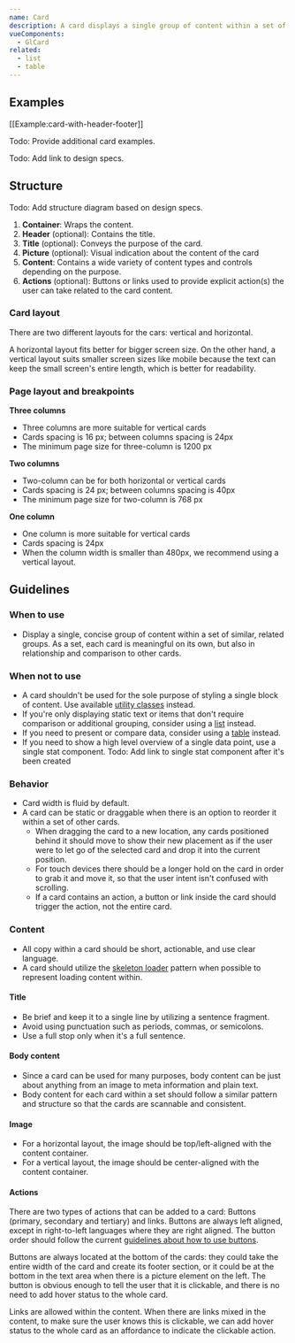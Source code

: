 ```yaml
---
name: Card
description: A card displays a single group of content within a set of similar groups.
vueComponents:
  - GlCard
related:
  - list
  - table
---
```


## Examples

[[Example:card-with-header-footer]]

Todo: Provide additional card examples.

Todo: Add link to design specs.

## Structure


Todo: Add structure diagram based on design specs.

1. **Container**: Wraps the content.
1. **Header** (optional): Contains the title.
1. **Title** (optional): Conveys the purpose of the card.
1. **Picture** (optional): Visual indication about the content of the card
1. **Content**: Contains a wide variety of content types and controls depending on the purpose.
1. **Actions** (optional): Buttons or links used to provide explicit action(s) the user can take related to the card content.

### Card layout


There are two different layouts for the cars: vertical and horizontal.

A horizontal layout fits better for bigger screen size. On the other hand, a vertical layout suits smaller screen sizes like mobile because the text can keep the small screen's entire length, which is better for readability.

### Page layout and breakpoints


**Three columns**

- Three columns are more suitable for vertical cards
- Cards spacing is 16 px; between columns spacing is 24px
- The minimum page size for three-column is 1200 px

**Two columns**

- Two-column can be for both horizontal or vertical cards
- Cards spacing is 24 px; between columns spacing is 40px
- The minimum page size for two-column is 768 px

**One column**

- One column is more suitable for vertical cards
- Cards spacing is 24px
- When the column width is smaller than 480px, we recommend using a vertical layout.

## Guidelines

### When to use

- Display a single, concise group of content within a set of similar, related groups. As a set, each card is meaningful on its own, but also in relationship and comparison to other cards.

### When not to use

- A card shouldn't be used for the sole purpose of styling a single block of content. Use available [utility classes](https://unpkg.com/browse/@gitlab/ui/src/scss/utilities.scss) instead.
- If you're only displaying static text or items that don't require comparison or additional grouping, consider using a [list](/components/list) instead.
- If you need to present or compare data, consider using a [table](/components/table) instead.
- If you need to show a high level overview of a single data point, use a single stat component. Todo: Add link to single stat component after it's been created

### Behavior

- Card width is fluid by default.
- A card can be static or draggable when there is an option to reorder it within a set of other cards.
  - When dragging the card to a new location, any cards positioned behind it should move to show their new placement as if the user were to let go of the selected card and drop it into the current position.
  - For touch devices there should be a longer hold on the card in order to grab it and move it, so that the user intent isn't confused with scrolling.
  - If a card contains an action, a button or link inside the card should trigger the action, not the entire card.

### Content

- All copy within a card should be short, actionable, and use clear language.
- A card should utilize the [skeleton loader](/components/skeleton-loader/) pattern when possible to represent loading content within.

#### Title

- Be brief and keep it to a single line by utilizing a sentence fragment.
- Avoid using punctuation such as periods, commas, or semicolons.
- Use a full stop only when it's a full sentence.

#### Body content

- Since a card can be used for many purposes, body content can be just about anything from an image to meta information and plain text.
- Body content for each card within a set should follow a similar pattern and structure so that the cards are scannable and consistent.

#### Image


- For a horizontal layout, the image should be top/left-aligned with the content container. 
- For a vertical layout, the image should be center-aligned with the content container.


#### Actions


There are two types of actions that can be added to a card: Buttons (primary, secondary and tertiary) and links. Buttons are always left aligned, except in right-to-left languages where they are right aligned. The button order should follow the current [guidelines about how to use buttons](https://design.gitlab.com/components/button).

Buttons are always located at the bottom of the cards: they could take the entire width of the card and create its footer section, or it could be at the bottom in the text area when there is a picture element on the left. The button is obvious enough to tell the user that it is clickable, and there is no need to add hover status to the whole card.

Links are allowed within the content. When there are links mixed in the content, to make sure the user knows this is clickable, we can add hover status to the whole card as an affordance to indicate the clickable action.
